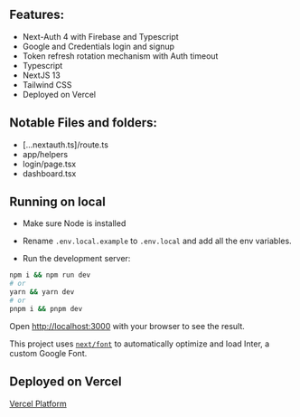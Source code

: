 ## Features:
- Next-Auth 4 with Firebase and Typescript
- Google and Credentials login and signup
- Token refresh rotation mechanism with Auth timeout
- Typescript
- NextJS 13
- Tailwind CSS
- Deployed on Vercel

## Notable Files and folders:
- [...nextauth.ts]/route.ts
- app/helpers
- login/page.tsx
- dashboard.tsx

## Running on local

- Make sure Node is installed

- Rename `.env.local.example` to `.env.local` and add all the env variables.

- Run the development server:

```bash
npm i && npm run dev
# or
yarn && yarn dev
# or
pnpm i && pnpm dev
```

Open [http://localhost:3000](http://localhost:3000) with your browser to see the result.


This project uses [`next/font`](https://nextjs.org/docs/basic-features/font-optimization) to automatically optimize and load Inter, a custom Google Font.



## Deployed on Vercel

[Vercel Platform](https://vercel.com/new?utm_medium=default-template&filter=next.js&utm_source=create-next-app&utm_campaign=create-next-app-readme) 


